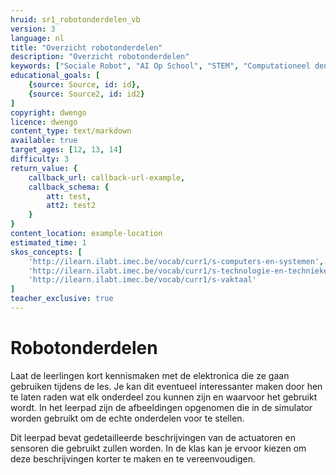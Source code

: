```yaml
---
hruid: sr1_robotonderdelen_vb
version: 3
language: nl
title: "Overzicht robotonderdelen"
description: "Overzicht robotonderdelen"
keywords: ["Sociale Robot", "AI Op School", "STEM", "Computationeel denken", "Grafisch programmeren"]
educational_goals: [
    {source: Source, id: id}, 
    {source: Source2, id: id2}
]
copyright: dwengo
licence: dwengo
content_type: text/markdown
available: true
target_ages: [12, 13, 14]
difficulty: 3
return_value: {
    callback_url: callback-url-example,
    callback_schema: {
        att: test,
        att2: test2
    }
}
content_location: example-location
estimated_time: 1
skos_concepts: [
    'http://ilearn.ilabt.imec.be/vocab/curr1/s-computers-en-systemen', 
    'http://ilearn.ilabt.imec.be/vocab/curr1/s-technologie-en-technieken', 
    'http://ilearn.ilabt.imec.be/vocab/curr1/s-vaktaal'
]
teacher_exclusive: true
---
```

# Robotonderdelen
Laat de leerlingen kort kennismaken met de elektronica die ze gaan gebruiken tijdens de les. Je kan dit eventueel interessanter maken door hen te laten raden wat elk onderdeel zou kunnen zijn en waarvoor het gebruikt wordt. In het leerpad zijn de afbeeldingen opgenomen die in de simulator worden gebruikt om de echte onderdelen voor te stellen.

Dit leerpad bevat gedetailleerde beschrijvingen van de actuatoren en sensoren die gebruikt zullen worden. In de klas kan je ervoor kiezen om deze beschrijvingen korter te maken en te vereenvoudigen.